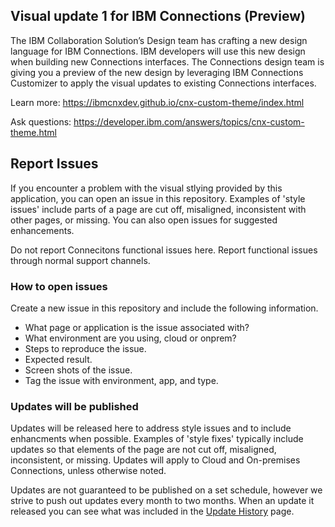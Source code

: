 ## Visual update 1 for IBM Connections (Preview)

The IBM Collaboration Solution’s Design team has crafting a new design language for IBM Connections. IBM developers will use this new design when building new Connections interfaces. The Connections design team is giving you a preview of the new design by leveraging IBM Connections Customizer to apply the visual updates to existing Connections interfaces.

Learn more: https://ibmcnxdev.github.io/cnx-custom-theme/index.html

Ask questions: https://developer.ibm.com/answers/topics/cnx-custom-theme.html

## Report Issues
If you encounter a problem with the visual stlying provided by this application, you can open an issue in this repository. Examples of 'style issues' include parts of a page are cut off, misaligned, inconsistent with other pages, or missing. You can also open issues for suggested enhancements. 

Do not report Connecitons functional issues here. Report functional issues through normal support channels.

### How to open issues
Create a new issue in this repository and include the following information.
- What page or application is the issue associated with?
- What environment are you using, cloud or onprem?
- Steps to reproduce the issue.
- Expected result.
- Screen shots of the issue.
- Tag the issue with environment, app, and type.

### Updates will be published
Updates will be released here to address style issues and to include enhancments when possible. Examples of 'style fixes' typically include updates so that elements of the page are not cut off, misaligned, inconsistent, or missing. Updates will apply to Cloud and On-premises Connections, unless otherwise noted. 

Updates are not guaranteed to be published on a set schedule, however we strive to push out updates every month to two months. When an update it released you can see what was included in the [Update History](https://ibmcnxdev.github.io/cnx-custom-theme/updatehistory.html) page.
